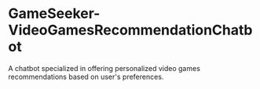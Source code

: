 # GameSeeker-VideoGamesRecommendationChatbot
 A chatbot specialized in offering personalized video games recommendations based on user's preferences.
